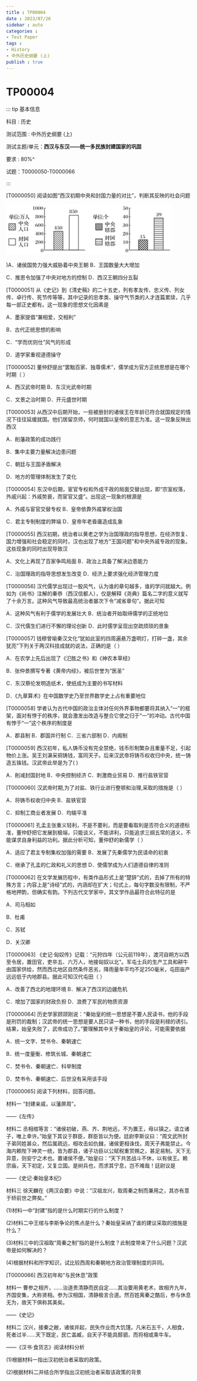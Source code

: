 ```yaml
---
title : TP00004
date : 2023/07/26
sidebar : auto
categories : 
- Test Paper
tags : 
- History
- 中外历史纲要 (上)
publish : true
---
```


# TP00004

::: tip 基本信息

科目 : 历史

测试范围 : 中外历史纲要 (上)

测试主题/单元：**西汉与东汉——统一多民族封建国家的巩固**

要求 : 80%^

试题：T0000050-T0000066

:::

[T0000050] 阅读如图“西汉初期中央和封国力量的对比”，判断其反映的社会问题

![T0000050-1](./img/T0000050-1.png)

)A．诸侯国势力强大威胁着中央王朝     B．王国数量大大增加

C．推恩令加强了中央对地方的控制     D．西汉王朝四分五裂

[T0000051] 从《史记》到《清史稿》的二十五史，列有孝友传、忠义传、列女传、卓行传、死节传等等，其中记录的忠孝类、操守气节类的人才连篇累牍，几乎每一部正史都有。这一现象的思想文化因素是

A．墨家提倡“兼相爱，交相利”

B．古代正统思想的影响

C．“学而优则仕”风气的形成

D．道学家重视道德操守

[T0000052] 董仲舒提出“罢黜百家、独尊儒术”，儒学成为官方正统思想是在哪个时期（  ）

A．西汉武帝时期                   B．东汉光武帝时期

C．文景之治时期                   D．开元盛世时期

[T0000053] 从西汉中后期开始，一些被册封的诸侯王在年龄已符合就国规定的情况下往往延缓就国。他们居留京师，何时就国以皇帝的意志为准。这一现象反映出西汉

A．削藩政策的成功践行

B．集中主要力量解决边患问题

C．朝廷与王国矛盾解决

D．地方的管理体制发生了变化

[T0000054] 东汉中后期，宦官专权和外成干政的局面交替出现，即“宗室权落，外戚兴起：外戚势衰，而宦官又盛”。出现这一现象的根源是

A．外戚与宦官交替专权              B．皇帝依靠外戚掌权治国

C．君主专制制度的弊端              D．皇帝年老昏庸造成乱象

[T0000055] 西汉初期，统治者以黄老之学为治国理政的指导思想，在经济恢复、国力增强和社会稳定的同时，汉也出现了地方"王国问题"和中央外戚专政的现象。这些现象的同时出现导致汉

A．文化上再现了百家争鸣局面        B．政治上具备了解决边患能力

C．治国理政的指导思想发生改变       D．经济上要求强化经济管理力度

[T0000056] 汉代儒学出现过一股风气，认为谁的章句越多，谁的学问就越大。例如为《尚书》注解的秦恭（西汉信都人），仅是解释《尧典》篇名二字的意义就写了十余万言。这种风气导致最高统治者屡次下令“减省章句”。据此可知

A．这种风气有利于儒学的发展壮大     B．统治者开始取缔儒学的正统地位

C．汉代儒生们进行不懈的理论创新     D．此时儒学呈现出空疏烦琐的景象

[T0000057] 钱穆曾喻秦汉文化“犹如此室的四周遍悬万盏明灯，打碎一盏，其余犹亮”下列关于两汉科技成就的说法，正确的是（  ）

A．在农学上先后出现了《氾胜之书》和《神农本草经》

B．张仲景撰写专著《黄帝内经》，被后世誉为“医圣”

C．东汉蔡伦发明造纸术，使纸成为主要的书写材料

D．《九章算术》在中国数学史乃至世界数学史上占有重要地位

[T0000058] 学者认为古代中国的政治主体对任何外界事物都要将其纳入“一”的框架，面对有悖于的秩序，就会激发出改造与整合它使之归于“一”的冲动。古代中国有悖于“一”这个秩序的制度是

A．郡县制       B．郡国并行制      C．三省六部制      D．内阁制

[T0000059] 西汉初年，私人铸币没有完全禁绝，钱币形制繁杂且重量不足，引起物价上涨。吴王刘濞采铜铸钱，富同天子。后来汉武帝将铸币权收归中央，统一铸造五铢钱。汉武帝此举是为了( )

A．削减封国封地 B．中央控制经济    C．刺激商业贸易    D．推行盐铁官营

[T0000060] 汉武帝时期,为了对盐、铁行业进行整顿和治理,采取的措施是（ ）

A．将铸币权收归中央               B．盐铁官营

C．抑制工商业者发展               D．均输平准

[T0000061] 孔孟主张重义轻利，不是不要利，而是要看取利是否符合义的道德标准，董仲舒把它发展到极端，只能谈义，不能讲利，只能追求三纲五常的道义，不能谋求自身利益的功利。据此分析可知，董仲舒的新儒学（  ）

A．适应了君主专制集权加强的需要    B．发展了先秦儒学为民请命的初衷

C．继承了孔孟的仁政和礼义的思想    D．使儒学成为人们道德自律的准则

[T0000062] 在文学发展历程中，有类作品形式上是“楚辞”式的，去掉了所有的特殊方言；内容上是“诗经”式的，内涵却在扩大；句式上，每句字数没有限制，不严格地押韵，但确实有韵。下列古代文学家中，其文学作品最符合此特征的是

A．司马相如

B．杜甫

C．苏轼

D．关汉卿

[T0000063] 《史记·匈奴传》记载：“元狩四年（公元前119年），渡河自朔方以西至令居，置田官，吏卒五、六万人，地接匈奴以北"。军屯士兵的生产工具和耕牛由国家供给，然而西北地区自然条件恶劣，降雨量年平均不足250毫米，屯田亩产远远低于内地郡县。据此可知汉代屯田（  ）

A．改善了西北的地理环境           B．解决了西汉的边疆危机

C．增加了国家的财政负担           D．浪费了军民的物质资源

[T0000064] 历史学家顾颉刚说：“秦始皇的统一思想是不要人民读书，他的手段是刑罚的裁制；汉武帝的统一思想是要人民只读一种书，他的手段是利禄的诱引。结果，始皇失败了，武帝成功了。”要理解其中关于秦始皇的评论，可能需要依据

A．统一文字、焚书令、秦朝速亡

B．统一度量衡、修筑长城、秦朝速亡

C．焚书令、秦朝速亡、科举制度

D．焚书令、秦朝速亡、后世没有采用该手段

[T0000065] 阅读下列材料，回答问题。

材料一 “封建亲戚，以藩屏周”。

——《左传》

材料二 丞相绾等言：“诸侯初破，燕、齐、荆地远，不为置王，毋以镇之。请立诸子，唯上幸许。”始皇下其议于群臣，群臣皆以为便。廷尉李斯议曰：“周文武所封子弟同姓甚众，然后属疏远，相攻击如仇雠，诸侯更相诛伐，周天子弗能禁止。今海内赖陛下神灵一统，皆为郡县，诸子功臣以公赋税重赏赐之，甚足易制。天下无异意，则安宁之术也。置诸侯不便。”始皇曰：“天下共苦战斗不休，以有侯王。赖宗庙，天下初定，又复立国。是树兵也，而求其宁息，岂不难哉！廷尉议是

——《史记·秦始皇本纪》

材料三 徐天麟在《两汉会要》中说：”汉祖龙兴，取周秦之制而兼用之，其亦有意于矫前世之弊矣。”

(1)材料一中“封建”指的是什么时期实行的什么制度？

(2)材料二中王绾与李斯争论的焦点是什么？秦始皇采纳了谁的建议采取的措施是什么？

(3)材料三中的汉祖取“周秦之制”指的是什么制度？此制度带来了什么问题？汉武帝是如何解决的？

(4)根据材料和所学知识，试比较西周和秦朝地方政治管理制度的异同。













































[T0000066] 西汉初年和“与民休息”政策

材料一 曹参之相齐，……治道贵清静而民自定……其治要用黄老术，故相齐九年，齐国安集，大称贤相。参为汉相国，清静极言合道。然百姓离秦之酷后，参与休息无为，故天下俱称其美矣。

——《史记》

材料二 汉兴，接秦之敝，诸侯并起，民失作业而大饥馑。凡米石五千，人相食，死者过半……天下既定，民亡盖臧，自天子不能具醇驷，而将相或乘牛车。

——《汉书·食货志》阅读材料分析

(1)根据材料一指出汉初统治者采取的政策。

(2)根据材料二并结合所学指出汉初统治者采取该政策的背景































